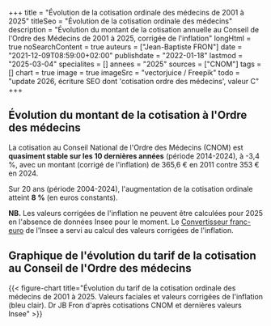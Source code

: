 +++
title = "Évolution de la cotisation ordinale des médecins de 2001 à 2025"
titleSeo = "Évolution de la cotisation ordinale des médecins"
description = "Évolution du montant de la cotisation annuelle au Conseil de l'Ordre des Médecins de 2001 à 2025, corrigée de l'inflation"
longHtml = true
noSearchContent = true
auteurs = ["Jean-Baptiste FRON"]
date = "2021-12-09T08:59:00+02:00"
publishdate = "2022-01-18"
lastmod = "2025-03-04"
specialites = []
annees = "2025"
sources = ["CNOM"]
tags = []
chart = true
image = true
imageSrc = "vectorjuice / Freepik"
todo = "update 2026, écriture SEO dont 'cotisation ordre des médecins', valeur C"
+++

## Évolution du montant de la cotisation à l'Ordre des médecins

La cotisation au Conseil National de l'Ordre des Médecins (CNOM) est **quasiment stable sur les 10 dernières années** (période 2014-2024), à -3,4 %, avec un montant (corrigé de l'inflation) de 365,6 € en 2011 contre 353 € en 2024.

Sur 20 ans (période 2004-2024), l'augmentation de la cotisation ordinale atteint **8 %** (en euros constants).

**NB.** Les valeurs corrigées de l'inflation ne peuvent être calculées pour 2025 en l'absence de données Insee pour le moment. Le [Convertisseur franc-euro](https://www.insee.fr/fr/information/2417794) de l'Insee a servi au calcul des valeurs corrigées de l'inflation.

## Graphique de l'évolution du tarif de la cotisation au Conseil de l'Ordre des médecins

{{< figure-chart title="Évolution du tarif de la cotisation ordinale des médecins de 2001 à 2025. Valeurs faciales et valeurs corrigées de l'inflation (bleu clair). Dr JB Fron d'après cotisations CNOM et dernières valeurs Insee" >}}

<script>
const chartOptions1 = {
  // https://www.insee.fr/fr/information/2417794
  series: [{
    name: 'Euros courants',
    data: [214, 219, 227, 235, 245, 252, 260, 275, 290, 295, 300, 300, 300, 305, 320, 330, 333, 335, 335, 335, 335, 335, 340, 353, 364]
  }, {
    name: 'Euros 2024',
    data: [315.78, 316.92, 321.88, 326.28, 333.97, 338.01, 343.63, 353.51, 372.47, 373.21, 371.69, 364.56, 361.41, 365.6, 383.42, 394.7, 394.19, 389.37, 385.11, 383.27, 377.08, 358.36, 346.8, 353, null]
  }],
  chart: { type: 'line' },
  stroke: { colors: ['#717cf8', '#4150f5'], curve: 'smooth', width: 3 },
  title: { text: 'Évolution de la cotisation ordinale des médecins de 2001 à 2025' },
  xaxis: {
    categories: [2001, 2002, 2003, 2004, 2005, 2006, 2007, 2008, 2009, 2010, 2011, 2012, 2013, 2014, 2015, 2016, 2017, 2018, 2019, 2020, 2021, 2022, 2023, 2024, 2025],
    tickAmount: 10
  },
  yaxis: [
    {
      title: { text: "Montant (€)" },
      labels: {
        style: { colors: '#757575' }
      },
      decimalsInFloat: 0,
      min: 0
    }
  ],
  tooltip: {
    y: [{ formatter: function(value) { return `${value} €` } },
      { formatter: function(value) { return `${value} €` } }
    ]
  },
  theme: {
    monochrome: { enabled: true }
  }
}
</script>
